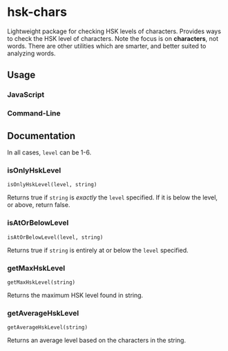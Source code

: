 # hsk-chars

Lightweight package for checking HSK levels of characters. Provides ways to check the HSK level of characters. Note the focus is on **characters**, not words. There are other utilities which are smarter, and better suited to analyzing words.

## Usage

### JavaScript


### Command-Line

## Documentation

In all cases, `level` can be 1-6.

### isOnlyHskLevel

```
isOnlyHskLevel(level, string)
```

Returns true if `string` is *exactly* the `level` specified. If it is below the level, or above, return false.

### isAtOrBelowLevel

```
isAtOrBelowLevel(level, string)
```

Returns true if `string` is entirely at or below the `level` specified.


### getMaxHskLevel

```
getMaxHskLevel(string)
```

Returns the maximum HSK level found in string.

### getAverageHskLevel

```
getAverageHskLevel(string)
```

Returns an average level based on the characters in the string.

